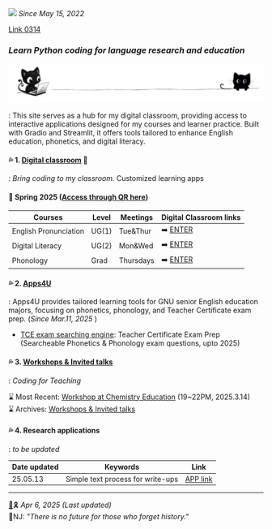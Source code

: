 ![](https://komarev.com/ghpvc/?username=MK316&color=blueviolet&label=VISIT+count) _Since May 15, 2022_  
  
[Link 0314](https://github.com/MK316/MK316.github.io/blob/main/samplecode.md)

### _Learn Python coding for language research and education_  
![](https://github.com/MK316/MK-316/raw/main/images/octocat-2-line.png)


: This site serves as a hub for my digital classroom, providing access to interactive applications designed for my courses and learner practice. Built with Gradio and Streamlit, it offers tools tailored to enhance English education, phonetics, and digital literacy. 

#### 💦 1. [Digital classroom](https://mk316home.streamlit.app/About_My_Digital_Classroom) 🔗  
: _Bring coding to my classroom._ Customized learning apps

#### 📒 Spring 2025 ([Access through QR here](https://github.com/MK316/MK316.github.io/blob/main/QRlink.md))

|Courses|Level|Meetings|Digital Classroom links|  
|--|--|--|--|  
|English Pronunciation|UG(1)|Tue&Thur| ➡️ [ENTER](https://engproclassroom.streamlit.app/)|  
|Digital Literacy|UG(2)|Mon&Wed| ➡️ [ENTER](https://dlclass.streamlit.app/)|  
|Phonology|Grad|Thursdays| ➡️ [ENTER](https://acoustics.streamlit.app/)|  

#### 💦 2. [Apps4U](https://apps4u.streamlit.app)


: Apps4U provides tailored learning tools for GNU senior English education majors, focusing on phonetics, phonology, and Teacher Certificate exam prep. (_Since Mar.11, 2025_ )

+ [TCE exam searching engine](https://apps4u.streamlit.app/APP:_TCE_Searching): Teacher Certificate Exam Prep (Searcheable Phonetics & Phonology exam questions, upto 2025)

#### 💦 3. [Workshops & Invited talks](https://github.com/MK316/workshops/blob/main/README.md)
: _Coding for Teaching_

⌛ Most Recent: [Workshop at Chemistry Education](https://gnu-chemistry.streamlit.app/) (19~22PM, 2025.3.14)  
⌛ Archives: [Workshops & Invited talks](https://github.com/MK316/workshops/blob/main/README.md)


#### 💦 4. Research applications  
: _to be updated_

|Date updated|Keywords|Link|
|--|--|--|
|25.05.13| Simple text process for write-ups|[APP link](https://researchapps.streamlit.app/)|

---
[💜](https://github.com/MK316/APP4U/blob/main/data/Gradio_appcode.ipynb)🎗️ _Apr 6, 2025 (Last updated)_  
🚫NJ: _"There is no future for those who forget history."_   
